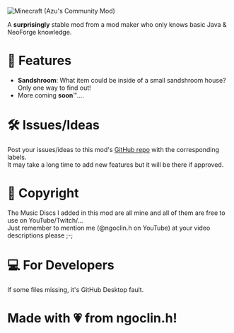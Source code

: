 ![Minecraft (Azu's Community Mod)](https://cdn.modrinth.com/data/cached_images/b98e282d9a6ab314504e964870ee8974cedda8eb.png)

A **surprisingly** stable mod from a mod maker who only knows basic Java & NeoForge knowledge.
# 📘 Features
- **Sandshroom**: What item could be inside of a small sandshroom house? Only one way to find out!
- More coming **soon**™....

# 🛠️ Issues/Ideas
Post your issues/ideas to this mod's [GitHub repo](https://github.com/ngoclinhcutevai/AzuCommunityMod/issues) with the corresponding labels.\
It may take a long time to add new features but it will be there if approved.

# 💽 Copyright
The Music Discs I added in this mod are all mine and all of them are free to use on YouTube/Twitch/...\
Just remember to mention me (@ngoclin.h on YouTube) at your video descriptions please ;-;

# 💻 For Developers
If some files missing, it's GitHub Desktop fault.

# Made with 💗 from ngoclin.h!
